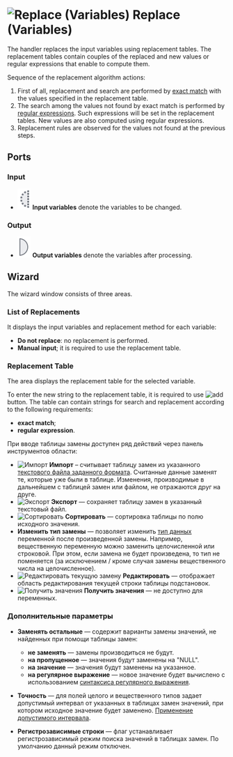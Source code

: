 # ![Replace (Variables)](../../images/icons/components/replace-variables_default.svg) Replace (Variables)

The handler replaces the input variables using replacement tables. The replacement tables contain couples of the replaced and new values or regular expressions that enable to compute them.

Sequence of the replacement algorithm actions:

1. First of all, replacement and search are performed by [exact match](../transformation/substitution/exact-match.md#zamena-po-tochnomu-sovpadeniyu) with the values specified in the replacement table.
1. The search among the values not found by exact match is performed by [regular expressions](../transformation/substitution/regexp-match.md). Such expressions will be set in the replacement tables. New values are also computed using regular expressions.
1. Replacement rules are observed for the values not found at the previous steps.

## Ports

### Input

* ![Input variables](../../images/icons/app/node/ports/inputs-optional/variable_inactive.svg) **Input variables** denote the variables to be changed.

### Output

* ![Output variables](../../images/icons/app/node/ports/outputs/variable_inactive.svg) **Output variables** denote the variables after processing.

## Wizard

The wizard window consists of three areas.

### List of Replacements

It displays the input variables and replacement method for each variable:

* **Do not replace**: no replacement is performed.
* **Manual input**; it is required to use the replacement table.

### Replacement Table

The area displays the replacement table for the selected variable.

To enter the new string to the replacement table, it is required to use ![add](../../images/icons/toolbar-controls/plus_default.svg) button. The table can contain strings for search and replacement according to the following requirements:

* **exact match**;
* **regular expression**.

При вводе таблицы замены доступен ряд действий через панель инструментов области:

* ![Импорт](../../images/icons/toolbar-controls/import_default.svg) **Импорт** – считывает таблицу замен из указанного [текстового файла заданного формата](../transformation/substitution/import-tz.md). Считанные данные заменят те, которые уже были в таблице. Изменения, производимые в дальнейшем с таблицей замен или файлом, не отражаются друг на друге.
* ![Экспорт](../../images/icons/toolbar-controls/export_default.svg) **Экспорт** — сохраняет таблицу замен в указанный текстовый файл.
* ![Сортировать](../../images/icons/toolbar-controls/sort-asc_default.svg) **Сортировать** — сортировка таблицы по полю исходного значения.
* **Изменить тип замены** — позволяет изменить [тип данных](../../data/datatype.md) переменной после произведенной замены. Например, вещественную переменную можно заменить целочисленной или строковой. При этом, если замена не будет произведена, то тип не поменяется (за исключением / кроме случая замены вещественного числа на целочисленное).
* ![Редактировать текущую замену](../../images/icons/toolbar-controls/edit_default.svg) **Редактировать** — отображает область редактирования текущей строки таблицы подстановок.
* ![Получить значения](../../images/icons/toolbar-controls/load-values_default.svg) **Получить значения** — не доступно для переменных.

### Дополнительные параметры

* **Заменять остальные** — содержит варианты замены значений, не найденных при помощи таблицы замен:
   * **не заменять** — замены производиться не будут.
   * **на пропущенное** — значения будут заменены на "NULL".
   * **на значение** — значения будут заменены на указанное.
   * **на регулярное выражение** — новое значение будет вычислено с использованием [синтаксиса регулярного выражения](../transformation/substitution/regexp-match.md).

* **Точность** — для полей целого и вещественного типов задает допустимый интервал от указанных в таблицах замен значений, при котором исходное значение будет заменено. [Применение допустимого интервала](../transformation/substitution/exact-match.md#primenenie-dopustimogo-intervala).
* **Регистрозависимые строки** — флаг устанавливает регистрозависимый режим поиска значений в таблицах замен. По умолчанию данный режим отключен.
